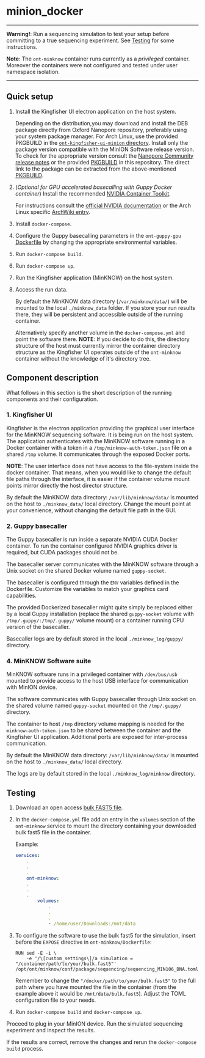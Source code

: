 # minion_docker

---

**Warning!**: Run a sequencing simulation to test your setup before committing to
a true sequencing experiment. See [Testing](#testing) for some instructions.

**Note**: The `ont-minknow` container runs currently as a *privileged* container.
Moreover the containers were not configured and tested under user namespace isolation.

---

## Quick setup

1. Install the Kingfisher UI electron application on the host system.

   Depending on the distribution,you may download and install the DEB package directly
   from Oxford Nanopore repository, preferably using your system package manager.
   For Arch Linux, use the provided PKGBUILD in the
   [`ont-kingfisher-ui-minion` directory](./ont-kingfisher-ui-minion/). Install only
   the package version compatible with the MinION Software release version. To check for
   the appropriate version consult the
   [Nanopore Community release notes](https://community.nanoporetech.com/downloads/minion_release/release_notes)
   or the provided [PKGBUILD](./ont-kingfisher-ui-minion/PKGBUILD) in this repository.
   The direct link to the package can be extracted from the above-mentioned
   [PKGBUILD](./ont-kingfisher-ui-minion/PKGBUILD).

2. (*Optional for GPU accelerated basecalling with Guppy Docker container*)
Install the recommended
[NVIDIA Container Toolkit](https://github.com/NVIDIA/nvidia-docker).

   For instructions consult the
   [official NVIDIA documentation](https://docs.nvidia.com/ai-enterprise/deployment-guide/dg-docker.html)
   or the Arch Linux specific [ArchWiki entry](https://wiki.archlinux.org/title/Docker#Run_GPU_accelerated_Docker_containers_with_NVIDIA_GPUs).

3. Install `docker-compose`.

4. Configure the Guppy basecalling parameters in
the `ont-guppy-gpu` [Dockerfile](./ont-guppy-gpu/Dockerfile) by changing the appropriate
environmental variables.

5. Run `docker-compose build`.

6. Run `docker-compose up`.

7. Run the Kingfisher application (MinKNOW) on the host system.

8. Access the run data.

   By default the MinKNOW data directory (`/var/minknow/data/`) will be mounted to
   the local `./minknow_data` folder. If you store your run results there, they will be
   persistent and accessible outside of the running container.

   Alternatively specify another volume in the `docker-compose.yml` and point
   the software there. **NOTE**: If you decide to do this, the directory structure
   of the host must currently mirror the container directory structure
   as the Kingfisher UI operates outside of the `ont-minknow` container without the
   knowledge of it's directory tree.

## Component description

What follows in this section is the short description of the running components
and their configuration.

### 1. Kingfisher UI

Kingfisher is the electron application providing the graphical user interface for the
MinKNOW sequencing software. It is being run on the host system. The application
authenticates with the MinKNOW software running in a Docker container with a token in
a `/tmp/minknow-auth-token.json` file on a shared `/tmp` volume. It communicates through
the exposed Docker ports.

**NOTE**: The user interface does not have access to the file-system inside the docker
container. That means, when you would like to change the default file paths through
the interface, it is easier if the container volume mount points mirror directly
the host director structure.

By default the MinKNOW data directory: `/var/lib/minknow/data/` is mounted on the host
to `./minknow_data/` local directory. Change the mount point at your convenience,
without changing the default file path in the GUI.

### 2. Guppy basecaller

The Guppy basecaller is run inside a separate NVIDIA CUDA Docker container. To run the
container configured NVIDIA graphics driver is required, but CUDA packages should
not be.

The basecaller server communicates with the MinKNOW software through a Unix
socket on the shared Docker volume named `guppy-socket`.

The basecaller is configured through the `ENV` variables defined in the Dockerfile.
Customize the variables to match your graphics card capabilities.

The provided Dockerized basecaller might quite simply be replaced either by a local
Guppy installation (replace the shared `guppy-socket` volume with
`/tmp/.guppy/:/tmp/.guppy/` volume mount) or a container running CPU version of the
basecaller.

Basecaller logs are by default stored in the local `./minknow_log/guppy/` directory.

### 4. MinKNOW Software suite

MinKNOW software runs in a privileged container with `/dev/bus/usb` mounted to provide
access to the host USB interface for communication with MinION device.

The software communicates with Guppy basecaller through Unix socket on the shared volume
named `guppy-socket` mounted on the `/tmp/.guppy/` directory.

The container to host `/tmp` directory volume mapping is needed for
the `minknow-auth-token.json` to be shared between the container and
the Kingfisher UI application. Additional ports are exposed for inter-process
communication.

By default the MinKNOW data directory: `/var/lib/minknow/data/` is mounted on the host
to `./minknow_data/` local directory.

The logs are by default stored in the local `./minknow_log/minknow` directory.

## Testing

1. Download an open access
[bulk FAST5 file](http://s3.amazonaws.com/nanopore-human-wgs/bulkfile/PLSP57501_20170308_FNFAF14035_MN16458_sequencing_run_NOTT_Hum_wh1rs2_60428.fast5).

2. In the `docker-compose.yml` file add an entry in the `volumes` section
of the `ont-minknow` service to mount the directory containing your downloaded
bulk fast5 file in the container.

   Example:

   ```yml
   services:
       .
       .
       .
       ont-minknow:
       .
       .
       .
           volumes:
               .
               .
               .
               - /home/user/Downloads:/mnt/data
   ```

3. To configure the software to use the bulk fast5 for the simulation,
insert before the `EXPOSE` directive in `ont-minknow/Dockerfile`:

   ```docker
   RUN sed -E -i \
       -e '/\[custom_settings\]/a simulation = "/container/path/to/your/bulk.fast5"' /opt/ont/minknow/conf/package/sequencing/sequencing_MIN106_DNA.toml
   ```

   Remember to change the `"/docker/path/to/your/bulk.fast5"` to the full path where
   you have mounted the file in the container (from the example above it would be
   `/mnt/data/bulk.fast5`). Adjust the TOML configuration file to your needs.

4. Run `docker-compose build` and `docker-compose up`.

Proceed to plug in your MinION device. Run the simulated sequencing experiment
and inspect the results.

If the results are correct, remove the changes and rerun the `docker-compose build`
process.
